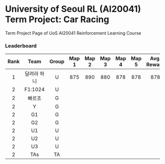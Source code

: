 # University of Seoul RL (AI20041) Term Project: Car Racing

Term Project Page of UoS AI20041 Reinforcement Learning Course
 
### Leaderboard

|  Rank    |         Team                   |  Group  |  Map 1  |  Map 2  |   Map 3  |  Map 4  |  Map 5  | Avg. Reward |
|:--------:|:------------------------------:|:-------:|:-------:|:-------:|:-------:|:-------:|:-------:|:---------:|
|     1    |             달려라 하니              |    U    |  875  |  890   |  880  |  878  |  878   |   878  |
|     2    |             F1:1024              |    U    |         |          |          |          |          |
|     2    |             빠르조              |    G    |          |          |          |          |          |
|     2    |             Y              |    G    |          |          |          |          |          |
|     2    |             G1              |    G    |          |          |          |          |          |
|     2    |             G2              |    G    |          |          |          |          |          |
|     2    |             U1              |    U    |          |          |          |          |          |
|     2    |           U2              |    U    |          |          |          |          |          |
|     2    |            U3             |    U    |          |          |          |          |          |
|     2    |            TAs                 |   TA    |          |          |          |          |          |
